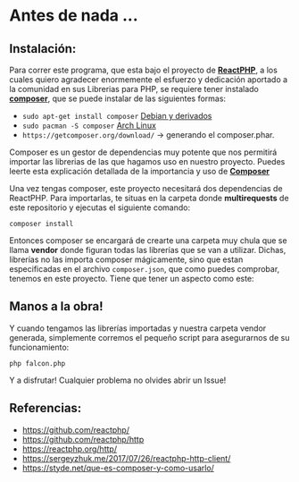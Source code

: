 # Antes de nada ...

## Instalación:

Para correr este programa, que esta bajo el proyecto de [**ReactPHP**](https://github.com/reactphp/), a los cuales quiero agradecer enormemente el esfuerzo
y dedicación aportado a la comunidad en sus Librerias para PHP, se requiere tener instalado [**composer**](https://getcomposer.org/doc/03-cli.md), que se
puede instalar de las siguientes formas:

- `sudo apt-get install composer` [Debian y derivados](https://packages.debian.org/stretch/php/composer)
- `sudo pacman -S composer` [Arch Linux](https://www.archlinux.org/packages/extra/any/composer/) 
- `https://getcomposer.org/download/` -> generando el composer.phar.

Composer es un gestor de dependencias muy potente que nos permitirá importar las librerias de las que hagamos uso en nuestro proyecto. Puedes leerte
esta explicación detallada de la importancia y uso de [**Composer**](https://styde.net/que-es-composer-y-como-usarlo/) 


Una vez tengas composer, este proyecto necesitará dos dependencias de ReactPHP. Para importarlas, te situas en la carpeta donde **multirequests** de este
repositorio y ejecutas el siguiente comando:

`composer install`

Entonces composer se encargará de crearte una carpeta muy chula que se llama **vendor** donde figuran todas las librerías que se van a utilizar. Dichas,
librerías no las importa composer mágicamente, sino que estan especificadas en el archivo `composer.json`, que como puedes comprobar, tenemos en este
proyecto. Tiene que tener un aspecto como este:




## Manos a la obra!

Y cuando tengamos las librerías importadas y nuestra carpeta vendor generada, simplemente corremos el pequeño script para asegurarnos de su funcionamiento:

`php falcon.php`


Y a disfrutar! Cualquier problema no olvides abrir un Issue!


## Referencias:

- https://github.com/reactphp/
- https://github.com/reactphp/http
- https://reactphp.org/http/
- https://sergeyzhuk.me/2017/07/26/reactphp-http-client/
- https://styde.net/que-es-composer-y-como-usarlo/
